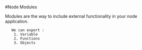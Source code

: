 #Node Modules

Modules are the way to include external functionality in your node application.

       We can export :    
        1. Variable
        2. Functions
        3. Objects
